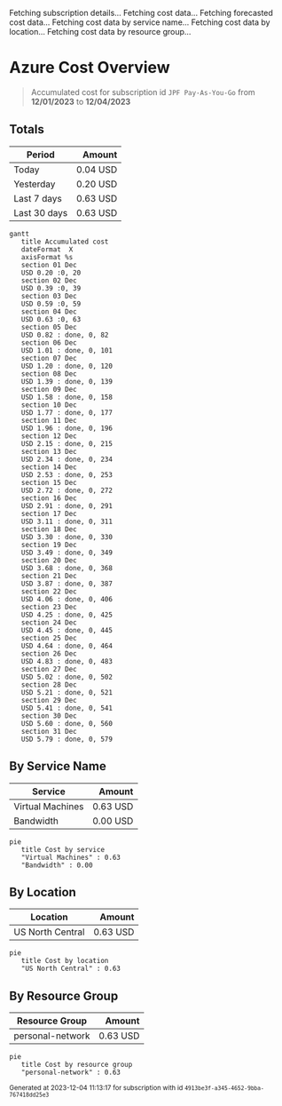 Fetching subscription details...
Fetching cost data...
Fetching forecasted cost data...
Fetching cost data by service name...
Fetching cost data by location...
Fetching cost data by resource group...
# Azure Cost Overview

> Accumulated cost for subscription id `JPF Pay-As-You-Go` from **12/01/2023** to **12/04/2023**

## Totals

|Period|Amount|
|---|---:|
|Today|0.04 USD|
|Yesterday|0.20 USD|
|Last 7 days|0.63 USD|
|Last 30 days|0.63 USD|

```mermaid
gantt
   title Accumulated cost
   dateFormat  X
   axisFormat %s
   section 01 Dec
   USD 0.20 :0, 20
   section 02 Dec
   USD 0.39 :0, 39
   section 03 Dec
   USD 0.59 :0, 59
   section 04 Dec
   USD 0.63 :0, 63
   section 05 Dec
   USD 0.82 : done, 0, 82
   section 06 Dec
   USD 1.01 : done, 0, 101
   section 07 Dec
   USD 1.20 : done, 0, 120
   section 08 Dec
   USD 1.39 : done, 0, 139
   section 09 Dec
   USD 1.58 : done, 0, 158
   section 10 Dec
   USD 1.77 : done, 0, 177
   section 11 Dec
   USD 1.96 : done, 0, 196
   section 12 Dec
   USD 2.15 : done, 0, 215
   section 13 Dec
   USD 2.34 : done, 0, 234
   section 14 Dec
   USD 2.53 : done, 0, 253
   section 15 Dec
   USD 2.72 : done, 0, 272
   section 16 Dec
   USD 2.91 : done, 0, 291
   section 17 Dec
   USD 3.11 : done, 0, 311
   section 18 Dec
   USD 3.30 : done, 0, 330
   section 19 Dec
   USD 3.49 : done, 0, 349
   section 20 Dec
   USD 3.68 : done, 0, 368
   section 21 Dec
   USD 3.87 : done, 0, 387
   section 22 Dec
   USD 4.06 : done, 0, 406
   section 23 Dec
   USD 4.25 : done, 0, 425
   section 24 Dec
   USD 4.45 : done, 0, 445
   section 25 Dec
   USD 4.64 : done, 0, 464
   section 26 Dec
   USD 4.83 : done, 0, 483
   section 27 Dec
   USD 5.02 : done, 0, 502
   section 28 Dec
   USD 5.21 : done, 0, 521
   section 29 Dec
   USD 5.41 : done, 0, 541
   section 30 Dec
   USD 5.60 : done, 0, 560
   section 31 Dec
   USD 5.79 : done, 0, 579
```

## By Service Name

|Service|Amount|
|---|---:|
|Virtual Machines|0.63 USD|
|Bandwidth|0.00 USD|

```mermaid
pie
   title Cost by service
   "Virtual Machines" : 0.63
   "Bandwidth" : 0.00
```

## By Location

|Location|Amount|
|---|---:|
|US North Central|0.63 USD|

```mermaid
pie
   title Cost by location
   "US North Central" : 0.63
```

## By Resource Group

|Resource Group|Amount|
|---|---:|
|personal-network|0.63 USD|

```mermaid
pie
   title Cost by resource group
   "personal-network" : 0.63
```

<sup>Generated at 2023-12-04 11:13:17 for subscription with id `4913be3f-a345-4652-9bba-767418dd25e3`</sup>
